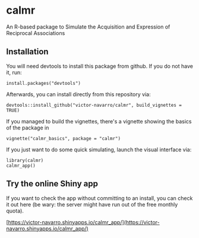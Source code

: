 # calmr

An R-based package to Simulate the Acquisition and Expression of Reciprocal Associations

## Installation

You will need devtools to install this package from github. If you do not have it, run:

`install.packages("devtools")`

Afterwards, you can install directly from this repository via:

`devtools::install_github("victor-navarro/calmr", build_vignettes = TRUE)`

If you managed to build the vignettes, there's a vignette showing the basics of the package in

`vignette("calmr_basics", package = "calmr")`

If you just want to do some quick simulating, launch the visual interface via:

```
library(calmr)
calmr_app()
```

## Try the online Shiny app

If you want to check the app without committing to an install, you can check it out here (be wary: the server might have run out of the free monthly quota).

[https://victor-navarro.shinyapps.io/calmr_app/](https://victor-navarro.shinyapps.io/calmr_app/)


